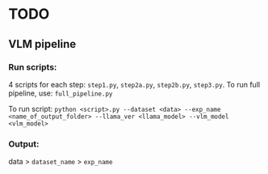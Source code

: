 # TODO

## VLM pipeline

### Run scripts:
4 scripts for each step: `step1.py`, `step2a.py`, `step2b.py`, `step3.py`. To run full pipeline, use: `full_pipeline.py`

To run script:
`python <script>.py --dataset <data> --exp_name <name_of_output_folder> --llama_ver <llama_model> --vlm_model <vlm_model>`

### Output: 
data > `dataset_name` > `exp_name`
